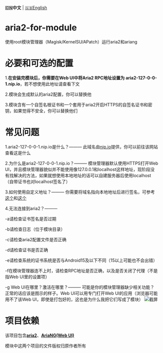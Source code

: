 **🇨🇳中文** | [🇬🇧English](README_en.md)

# aria2-for-module
使用root模块管理器（Magisk/KernelSU/APatch）运行aria2和ariang

# 必要和可选的配置
1.**在安装完模块后，你需要在Web UI中将Aria2 RPC地址设置为 aria2-127-0-0-1.nip.io**，若不想使用此地址请查看下文
 
2.模块会生成默认的aria2配置，你可以替换他
 
3.模块含有一个自签名根证书和一个套用于aria2开启HTTPS的自签名证书和密钥，如果觉得不安全，你可以替换他们

# 常见问题
1.aria2-127-0-0-1.nip.io是什么？——— 此域名由[nip.io](nip.io)提供，你可以前往该网站查看这是什么
 
2.为什么是aria2-127-0-0-1.nip.io？——— 模块管理器默认使用HTTPS打开Web UI，并且模块管理器貌似并不能使用像127.0.0.1和localhost这样地址，现阶段没有找解决的方法，如果就想使用本地地址的话可以自建服务器后使用localhost（自带证书也对localhost签名了）

3.如何使用自定义地址？——— 你需要将域名指向本地地址后进行签名，可参考[这个](https://blog.csdn.net/xiejianweifdd/article/details/132520188)和[这个](https://www.gworg.com/ssl/832.html)
 
4.无法连接到aria2？———
 
   -a请检查证书签名是否过期
 
   -b请检查日志（位于模块目录）
 
   -c请检查aria2配置文件是否正确
 
   -d请检查证书是否正确
 
   -e请检查系统的证书系统是否与Android15及以下不同（15以上可能也不会出错）
 
   -f在模块管理器连不上时，请检查RPC地址是否正确，以及是否关闭了代理（不是指Web UI里的设置项）

   -g Web UI在哪里？激活在哪里？——— 可能是你的模块管理器缺少相关功能？正常的话应该是图示的样子。Web UI可以用专门打开Web UI的应用（浏览器可能用不了该Web UI，即使是打包好的，这也是为什么我把它们写成了模块）
   ![截屏](https://github.com/user-attachments/assets/a60eb89a-9e08-4839-a221-35eb8897b050)


# 项目依赖
该项目包含[**aria2**](https://github.com/aria2/aria2)、[**AriaNG(Web UI)**](https://github.com/mayswind/AriaNg)

模块中这两个项目的文件版权归原作者所有
